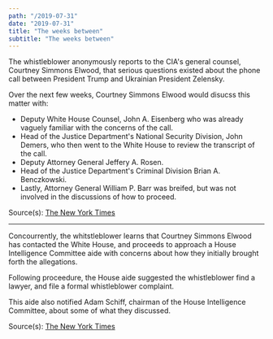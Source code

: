 ```yaml
---
path: "/2019-07-31"
date: "2019-07-31"
title: "The weeks between"
subtitle: "The weeks between"
---
```


The whistleblower anonymously reports to the CIA's general counsel, Courtney Simmons Elwood, that serious questions existed about the phone call between President Trump and Ukrainian President Zelensky.

Over the next few weeks, Courtney Simmons Elwood would disucss this matter with:
  - Deputy White House Counsel, John A. Eisenberg who was already vaguely familiar with the concerns of the call.
  - Head of the Justice Department's National Security Division, John Demers, who then went to the White House to review the transcript of the call.
  - Deputy Attorney General Jeffery A. Rosen.
  - Head of the Justice Department's Criminal Division Brian A. Benczkowski.
  - Lastly, Attorney General William P. Barr was breifed, but was not involved in the discussions of how to proceed.

<span class="sources">
Source(s): <a href="https://www.nytimes.com/2019/09/26/us/politics/who-is-whistleblower.html" target="_blank" rel="noopener noreferrer">The New York Times</a>
</span>

---

Concourrently, the whitstleblower learns that Courtney Simmons Elwood has contacted the White House, and proceeds to approach a House Intelligence Committee aide with concerns about how they initially brought forth the allegations. 

Following proceedure, the House aide suggested the whistleblower find a lawyer, and file a formal whistleblower complaint.

This aide also notified Adam Schiff, chairman of the House Intelligence Committee, about some of what they discussed.

<span class="sources">
Source(s): <a href="https://www.nytimes.com/2019/10/02/us/politics/adam-schiff-whistleblower.html" target="_blank" rel="noopener noreferrer">The New York Times</a>
</span>